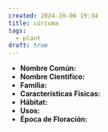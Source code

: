 ```yaml
---
created: 2024-10-06 19:34
title: cúrcuma
tags:
  - plant
draft: true
---
```


- **Nombre Común:** 
- **Nombre Científico:** 
- **Familia:**
- **Características Físicas:** 
- **Hábitat:** 
- **Usos:** 
- **Época de Floración:** 
